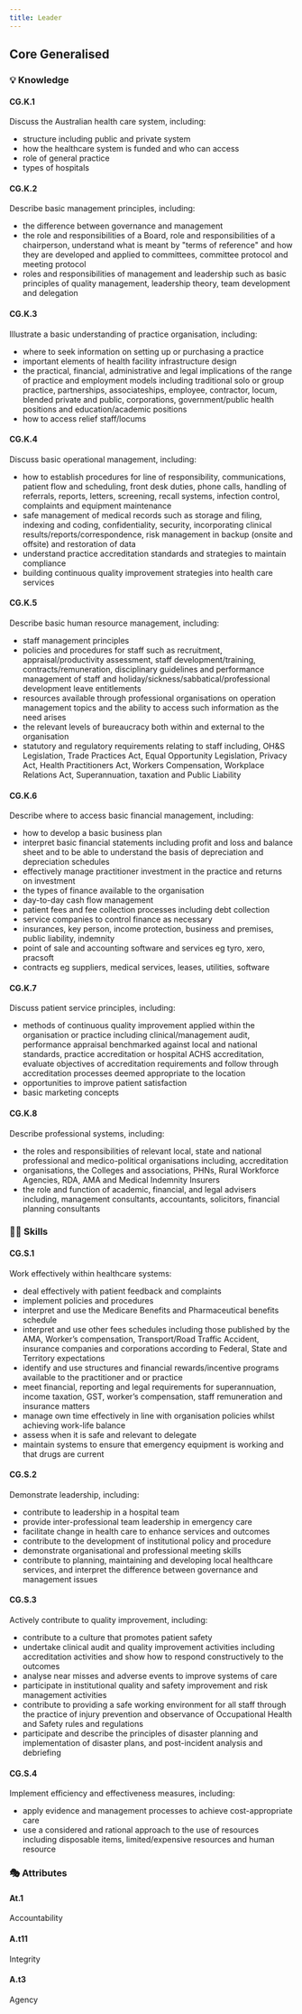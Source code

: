 ```yaml
---
title: Leader
---
```


## Core Generalised

### 💡 Knowledge

#### CG.K.1

Discuss the Australian health care system, including:
- structure including public and private system
- how the healthcare system is funded and who can access
- role of general practice 
- types of hospitals

#### CG.K.2

Describe basic management principles, including:
- the difference between governance and management 
- the role and responsibilities of a Board, role and responsibilities of a chairperson, understand what is meant by "terms of reference" and how they are developed and applied to committees, committee protocol and meeting protocol 
- roles and responsibilities of management and leadership such as basic principles of quality management, leadership theory, team development and delegation 

#### CG.K.3

Illustrate a basic understanding of practice organisation, including:
- where to seek information on setting up or purchasing a practice
- important elements of health facility infrastructure design 
- the practical, financial, administrative and legal implications of the range of practice and employment models including traditional solo or group practice, partnerships, associateships, employee, contractor, locum, blended private and public, corporations, government/public health positions and education/academic positions
- how to access relief staff/locums 

#### CG.K.4

Discuss basic operational management, including:
- how to establish procedures for line of responsibility, communications, patient flow and scheduling, front desk duties, phone calls, handling of referrals, reports, letters, screening, recall systems, infection control, complaints and equipment maintenance
- safe management of medical records such as storage and filing, indexing and coding, confidentiality, security, incorporating clinical results/reports/correspondence, risk management in backup (onsite and offsite) and restoration of data
- understand practice accreditation standards and strategies to maintain compliance
- building continuous quality improvement strategies into health care services 

#### CG.K.5

Describe basic human resource management, including:
- staff management principles 
- policies and procedures for staff such as recruitment, appraisal/productivity assessment, staff development/training, contracts/remuneration, disciplinary guidelines and performance management of staff and holiday/sickness/sabbatical/professional development leave entitlements 
- resources available through professional organisations on operation management topics and the ability to access such information as the need arises 
- the relevant levels of bureaucracy both within and external to the organisation 
- statutory and regulatory requirements relating to staff including, OH&S Legislation, Trade Practices Act, Equal Opportunity Legislation, Privacy Act, Health Practitioners Act, Workers Compensation, Workplace Relations Act, Superannuation, taxation and Public Liability

#### CG.K.6

Describe where to access basic financial management, including:
- how to develop a basic business plan
- interpret basic financial statements including profit and loss and balance sheet and to be able to understand the basis of depreciation and depreciation schedules 
- effectively manage practitioner investment in the practice and returns on investment 
- the types of finance available to the organisation 
- day-to-day cash flow management 
- patient fees and fee collection processes including debt collection
- service companies to control finance as necessary
- insurances, key person, income protection, business and premises, public liability, indemnity
- point of sale and accounting software and services eg tyro, xero, pracsoft
- contracts eg suppliers, medical services, leases, utilities, software

#### CG.K.7

Discuss patient service principles, including:
- methods of continuous quality improvement applied within the organisation or practice including clinical/management audit, performance appraisal benchmarked against local and national standards, practice accreditation or hospital ACHS accreditation, evaluate objectives of accreditation requirements and follow through accreditation processes deemed appropriate to the location 
- opportunities to improve patient satisfaction 
- basic marketing concepts 

#### CG.K.8

Describe professional systems, including:
- the roles and responsibilities of relevant local, state and national professional and medico-political organisations including, accreditation 
- organisations, the Colleges and associations, PHNs, Rural Workforce Agencies, RDA, AMA and Medical Indemnity Insurers  
- the role and function of academic, financial, and legal advisers including, management consultants, accountants, solicitors, financial planning consultants

### 🤹‍♀️ Skills

#### CG.S.1

Work effectively within healthcare systems:
- deal effectively with patient feedback and complaints
- implement policies and procedures
- interpret and use the Medicare Benefits and Pharmaceutical benefits schedule 
- interpret and use other fees schedules including those published by the AMA, Worker’s compensation, Transport/Road Traffic Accident, insurance companies and corporations according to Federal, State and Territory expectations
- identify and use structures and financial rewards/incentive programs available to the practitioner and or practice
- meet financial, reporting and legal requirements for superannuation, income taxation, GST, worker’s compensation, staff remuneration and insurance matters
- manage own time effectively in line with organisation policies whilst achieving work-life balance 
- assess when it is safe and relevant to delegate 
- maintain systems to ensure that emergency equipment is working and that drugs are current

#### CG.S.2

Demonstrate leadership, including:
- contribute to leadership in a hospital team
- provide inter-professional team leadership in emergency care 
- facilitate change in health care to enhance services and outcomes
- contribute to the development of institutional policy and procedure
- demonstrate organisational and professional meeting skills
- contribute to planning, maintaining and developing local healthcare services, and interpret the difference between governance and management issues

#### CG.S.3

Actively contribute to quality improvement, including:
- contribute to a culture that promotes patient safety
- undertake clinical audit and quality improvement activities including accreditation activities and show how to respond constructively to the outcomes 
- analyse near misses and adverse events to improve systems of care
- participate in institutional quality and safety improvement and risk management activities 
- contribute to providing a safe working environment for all staff through the practice of injury prevention and observance of Occupational Health and Safety rules and regulations 
- participate and describe the principles of disaster planning and implementation of disaster plans, and post-incident analysis and debriefing

#### CG.S.4

Implement efficiency and effectiveness measures, including:
- apply evidence and management processes to achieve cost-appropriate care
- use a considered and rational approach to the use of resources including disposable items, limited/expensive resources and human resource

### 🎭 Attributes

#### At.1

Accountability

#### A.t11

Integrity

#### A.t3

Agency
